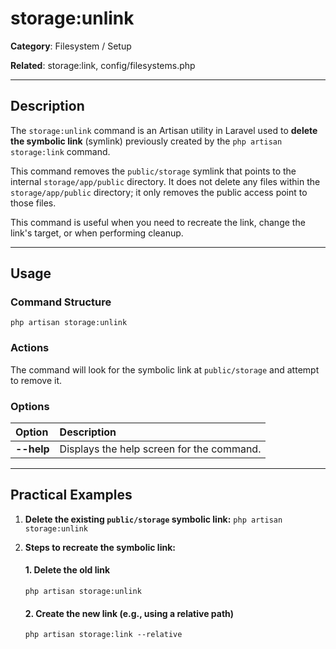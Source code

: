 # storage:unlink

**Category**: Filesystem / Setup

**Related**: storage:link, config/filesystems.php

---

## Description

The `storage:unlink` command is an Artisan utility in Laravel used to **delete the symbolic link** (symlink) previously created by the `php artisan storage:link` command.

This command removes the `public/storage` symlink that points to the internal `storage/app/public` directory. It does not delete any files within the `storage/app/public` directory; it only removes the public access point to those files.

This command is useful when you need to recreate the link, change the link's target, or when performing cleanup.

---

## Usage

### Command Structure

`php artisan storage:unlink`

### Actions

The command will look for the symbolic link at `public/storage` and attempt to remove it.

### Options

| Option | Description |
| :--- | :--- |
| **--help** | Displays the help screen for the command. |

---

## Practical Examples

1.  **Delete the existing `public/storage` symbolic link:**
    `php artisan storage:unlink`

2.  **Steps to recreate the symbolic link:**
    #### 1. Delete the old link
    `php artisan storage:unlink`

    #### 2. Create the new link (e.g., using a relative path)
    `php artisan storage:link --relative`
